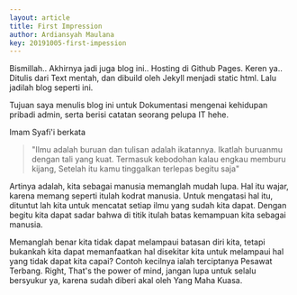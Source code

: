```yaml
---
layout: article
title: First Impression
author: Ardiansyah Maulana
key: 20191005-first-impession
---
```

Bismillah..
Akhirnya jadi juga blog ini.. Hosting di Github Pages. Keren ya..
Ditulis dari Text mentah, dan dibuild oleh Jekyll menjadi static html. Lalu jadilah blog seperti ini.

Tujuan saya menulis blog ini untuk Dokumentasi mengenai kehidupan pribadi admin, serta berisi catatan
seorang pelupa IT hehe.

Imam Syafi'i berkata
> "Ilmu adalah buruan dan tulisan adalah ikatannya. Ikatlah buruanmu dengan tali yang kuat. Termasuk kebodohan kalau engkau memburu kijang, Setelah itu kamu tinggalkan terlepas begitu saja"

Artinya adalah, kita sebagai manusia memanglah mudah lupa. Hal itu wajar, karena memang seperti itulah kodrat manusia. Untuk mengatasi hal itu, dituntut lah kita untuk mencatat setiap ilmu yang sudah kita dapat. Dengan begitu kita dapat sadar bahwa di titik itulah batas kemampuan kita sebagai manusia.

Memanglah benar kita tidak dapat melampaui batasan diri kita, tetapi bukankah kita dapat memanfaatkan hal disekitar kita untuk melampaui hal yang tidak dapat kita capai? Contoh kecilnya ialah terciptanya Pesawat Terbang.
Right, That's the power of mind, jangan lupa untuk selalu bersyukur ya, karena sudah diberi akal oleh Yang Maha Kuasa.
